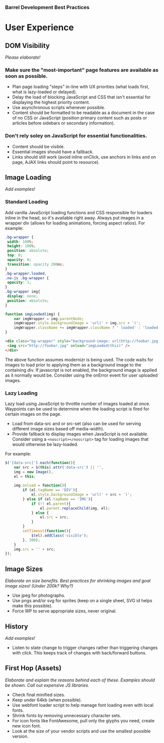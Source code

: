 ### Barrel Development Best Practices

# User Experience
 
## DOM Visibility

*Please elaborate!*

### Make sure the "most-important" page features are available as soon as possible.
- Plan page loading "steps" in-line with UX priorities (what loads first, what is lazy-loaded or delayed).
- Delay the load of blocking JavaScript and CSS that isn't essential for displaying the highest priority content.
- Use asynchronous scripts whenever possible.
- Content should be formatted to be readable as a document in the case of no CSS or JavaScript (position primary content such as posts or articles before sidebars or secondary information).

### Don't rely soley on JavaScript for essential functionalities.
- Content should be visible.
- Essential images should have a fallback.
- Links should still work (avoid inline onClick, use anchors in links and on page, AJAX links should point to resource).

## Image Loading

*Add examples!*

### Standard Loading

Add vanilla JavaScript loading functions and CSS responsible for loaders inline in the head, so it's available right away. Always put images in a wrapper div (allows for loading animations, forcing aspect ratios). For example:

```css
.bg-wrapper {
 width: 100%;
 height: 100%;
 position: absolute;
 top: 0;
 opacity: 0;
 transition: opacity 200ms;
}
.bg-wrapper.loaded,
.no-js .bg-wrapper {
 opacity: 1;
}
.bg-wrapper img{
 display: none;
 position: absolute;
}
```
```javascript
function imgLoaded(img) {
	var imgWrapper = img.parentNode;
	imgWrapper.style.backgroundImage = 'url(' + img.src + ')';
	imgWrapper.className += imgWrapper.className ? ' loaded' : 'loaded';
}
```
```html
<div class="bg-wrapper" style="background-image: url(http://foobar.jpg);">
 <img src="http://foobar.jpg" onload="imgLoaded(this)" />
</div>
```

The above function assumes modernizr is being used. The code waits for images to load prior to applying them as a background image to the containing div. If javascript is not enabled, the background image is applied as it normally would be. Consider using the onError event for user uploaded images.

### Lazy Loading

Lazy load using JavaScript to throttle number of images loaded at once. Waypoints can be used to determine when the loading script is fired for certain images on the page.

- Load from data-src and or src-set (also can be used for serving different image sizes based off media-width).
- Provide fallback to display images when JavaScript is not available. Consider using a `<noscript></noscript>` tag for loading images that would otherwise be lazy-loaded.

For example:

```javascript
$('[data-src]').each(function(){
	var src = $(this).attr('data-src') || '',
	img = new Image(),
	el = this;
	
	img.onload = function(){
		if (el.tagName == 'DIV'){
			el.style.backgroundImage = 'url(' + src + ')';
		} else if (el.tagName == 'IMG'){
			if (!! el.parent){
				el.parent.replaceChild(img, el);
			} else { 
				el.src = src;
			}
		} 
		setTimeout(function(){
			$(el).addClass('visible');
		}, 300);
	}
	img.src = '' + src;
});
```

## Image Sizes

*Elaborate on size benefits. Best practices for shrinking images and goal image sizes! (Under 200k? Why?)*

- Use jpeg for photographs.
- Use pngs and/or svg for sprites (keep on a single sheet, SVG id helps make this possible).
- Force WP to serve appropriate sizes, never original.

## History

*Add examples!*

- Listen to state change to trigger changes rather than triggering changes with click. This keeps track of changes with back/forward buttons.

## First Hop (Assets)

*Elaborate and explain the reasons behind each of these. Examples should be shown. Call out expensive JS libraries.*

- Check final minified sizes.
- Keep under 64kb (when possible).
- Use webfont loader script to help manage font loading even with local fonts.
- Shrink fonts by removing unnecessary character sets.
- For icon fonts like FontAwesome, pull only the glyphs you need, create new icon font.
- Look at the size of your vendor scripts and use the smallest possible version.
